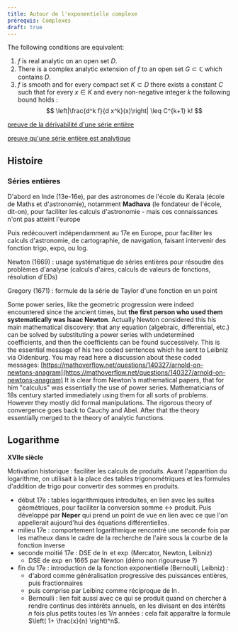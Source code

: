 ```yaml
---
title: Autour de l'exponentielle complexe
prérequis: Complexes
draft: true
---
```

The following conditions are equivalent:

1. $f$  is real analytic on an open set $D$.
2. There is a complex analytic extension of $f$  to an open set $G\subset \mathbb{C}$ which contains $D$.
3. $f$  is smooth and for every compact set $K ⊂ D$  there exists a constant  $C$  such that for every $x \in K$ and every non-negative integer $k$  the following bound holds :
$$
\left|\frac{d^k f}{d x^k}(x)\right| \leq C^{k+1} k!
$$

[preuve de la dérivabilité d'une série entière](https://math.stackexchange.com/questions/186922/how-to-show-that-power-series-is-analytic-inside-the-radius-of-convergence)

[preuve qu'une série entière est analytique](https://math.stackexchange.com/questions/3161105/analytic-function-and-power-series-expansion)

## Histoire

### Séries entières

D'abord en Inde (13e-16e), par des astronomes de l'école du Kerala (école de Maths et d'astronomie), notamment **Madhava** (le fondateur de l'école, dit-on), pour faciliter les calculs d'astronomie - mais ces connaissances n'ont pas atteint l'europe

Puis redécouvert indépendamment au 17e en Europe, pour faciliter les calculs d'astronomie, de cartographie, de navigation, faisant intervenir des fonction trigo, expo, ou log.

Newton (1669) : usage systématique de séries entières pour résoudre des problèmes d'analyse (calculs d'aires, calculs de valeurs de fonctions, résolution d'EDs)

Gregory (1671) : formule de la série de Taylor d'une fonction en un point

Some power series, like the geometric progression were indeed encountered since the ancient times, but **the first person who used them systematically was Isaac Newton**. Actually Newton considered this his main mathematical discovery: that any equation (algebraic, differential, etc.) can be solved by substituting a power series with undetermined coefficients, and then the coefficients can be found successively. This is the essential message of his two coded sentences which he sent to Leibniz via Oldenburg. You may read here a discussion about these coded messages: [https://mathoverflow.net/questions/140327/arnold-on-newtons-anagram](https://mathoverflow.net/questions/140327/arnold-on-newtons-anagram) It is clear from Newton's mathematical papers, that for him "calculus" was essentially the use of power series. Mathematicians of 18s century started immediately using them for all sorts of problems. However they mostly did formal manipulations. The rigorous theory of convergence goes back to Cauchy and Abel. After that the theory essentially merged to the theory of analytic functions.

## Logarithme

**XVIIe siècle**

Motivation historique : faciliter les calculs de produits. Avant l'apparition du logarithme, on utilisait à la place des tables trigonométriques et les formules d'addition de trigo pour convertir des sommes en produits.

- début 17e : tables logarithmiques introduites, en lien avec les suites géométriques, pour faciliter la conversion somme $\leftrightarrow$ produit. Puis développé par **Neper** qui prend un point de vue en lien avec ce que l'on appellerait aujourd'hui des équations différentielles.
- milieu 17e : comportement logarithmique rencontré une seconde fois par les matheux dans le cadre de la recherche de l'aire sous la courbe de la fonction inverse
- seconde moitié 17e : DSE de $\ln$ et $\exp$ (Mercator, Newton, Leibniz)
	- DSE de $\exp$ en 1665 par Newton (démo non rigoureuse ?)
- fin du 17e : introduction de la fonction exponentielle (Bernoulli, Leibniz) :
	- d'abord comme généralisation progressive des puissances entières, puis fractionnaires
	- puis comprise par Leibinz comme réciproque de $\ln$.
	- Bernoulli : lien fait aussi avec ce qui se produit quand on chercher à rendre continus des intérêts annuels, en les divisant en des intérêts $n$ fois plus petits toutes les $1/n$ années : cela fait apparaître la formule $\left(  1+ \frac{x}{n}  \right)^n$.